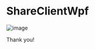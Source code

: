 # ShareClientWpf

![image](https://user-images.githubusercontent.com/54029057/147794081-5812750d-6fe3-4d95-9bd5-269f60948607.png)

Thank you!
